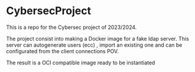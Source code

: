 # CybersecProject
This is a repo for the Cybersec project of 2023/2024.

The project consist into making a Docker image for a fake ldap server.
This server can autogenerate users (ecc) , import an existing one and can be configurated from the client connections POV.

The result is a OCI compatible image ready to be instantiated
